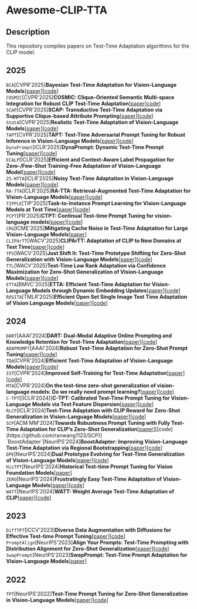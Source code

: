 # Awesome-CLIP-TTA
## Description
This repository compiles papers on Test-Time Adaptation algorithms for the CLIP model.
## 2025
`BCA`[CVPR'2025]**Bayesian Test-Time Adaptation for Vision-Language Models**[[paper](https://openaccess.thecvf.com/content/CVPR2025/papers/Zhou_Bayesian_Test-Time_Adaptation_for_Vision-Language_Models_CVPR_2025_paper.pdf)][[code](https://github.com/cuishuang99/BayesTTA)]    
`COSMIC`[CVPR'2025]**COSMIC: Clique-Oriented Semantic Multi-space Integration for Robust CLIP Test-Time Adaptation**[[paper](https://openaccess.thecvf.com/content/CVPR2025/papers/Huang_COSMIC_Clique-Oriented_Semantic_Multi-space_Integration_for_Robust_CLIP_Test-Time_Adaptation_CVPR_2025_paper.pdf)][code](https://github.com/hf618/COSMIC)]  
`SCAP`[CVPR'2025]**SCAP: Transductive Test-Time Adaptation via Supportive Clique-based Attribute Prompting**[[paper](https://openaccess.thecvf.com/content/CVPR2025/papers/Zhang_SCAP_Transductive_Test-Time_Adaptation_via_Supportive_Clique-based_Attribute_Prompting_CVPR_2025_paper.pdf)][[code](https://github.com/zhoujiahuan1991/CVPR2025-SCAP)]   
`StatA`[CVPR'2025]**Realistic Test-Time Adaptation of Vision-Language Models**[[paper](https://openaccess.thecvf.com/content/CVPR2025/papers/Zanella_Realistic_Test-Time_Adaptation_of_Vision-Language_Models_CVPR_2025_paper.pdf)][[code](https://github.com/MaxZanella/StatA)]    
`TAPT`[CVPR'2025]**TAPT: Test-Time Adversarial Prompt Tuning for Robust Inference in Vision-Language Models**[[paper](https://openaccess.thecvf.com/content/CVPR2025/papers/Wang_TAPT_Test-Time_Adversarial_Prompt_Tuning_for_Robust_Inference_in_Vision-Language_CVPR_2025_paper.pdf)][[code](https://github.com/xinwong/TAPT)]  
`DynaPrompt`[ICLR'2025]**DynaPrompt: Dynamic Test-Time Prompt Tuning**[[paper](https://openreview.net/pdf?id=EFZEdHB3Mp)][[code](https://github.com/zzzx1224/DynaPrompt)]   
`ECALP`[ICLR'2025]**Efficient and Context-Aware Label Propagation for Zero-/Few-Shot Training-Free Adaptation of Vision-Language Model**[[paper](https://openreview.net/pdf?id=D10yarGQNk)][[code](https://github.com/Yushu-Li/ECALP)]   
`ZS-NTTA`[ICLR'2025]**Noisy Test-Time Adaptation in Vision-Language Models**[[paper](https://openreview.net/pdf?id=iylpeTI0Ql)][[code](https://github.com/tmlr-group/ZS-NTTA)]   
`RA-TTA`[ICLR'2025]**RA-TTA: Retrieval-Augmented Test-Time Adaptation for Vision-Language Models**[[paper](https://openreview.net/pdf/86d3293ab2d788dc7a7a4cd22a101eba7e501237.pdf)][[code](https://github.com/kaist-dmlab/RA-TTA)]   
`TIPPLE`[TIP'2025]**Task-to-Instance Prompt Learning for Vision-Language Models at Test Time**[[paper](https://ieeexplore.ieee.org/stamp/stamp.jsp?tp=&arnumber=10925517)][[code](https://github.com/zhiheLu/TIPPLE)]  
`PCPT`[PR'2025]**CTPT: Continual Test-time Prompt Tuning for vision-language models**[[paper](https://www.sciencedirect.com/science/article/pii/S0031320324010513)][[code](https://github.com/fanwang826/PCPT)]   
`CRG`[ICME'2025]**Mitigating Cache Noise in Test-Time Adaptation for Large Vision-Language Models**[[paper](https://arxiv.org/pdf/2503.18334)]    
`CLIPArTT`[WACV'2025]**CLIPArTT: Adaptation of CLIP to New Domains at Test Time**[[paper](https://openaccess.thecvf.com/content/WACV2025/papers/Hakim_CLIPArTT_Adaptation_of_CLIP_to_New_Domains_at_Test_Time_WACV_2025_paper.pdf)][[code](https://github.com/dosowiechi/CLIPArTT)]   
`TPS`[WACV'2025]**Just Shift It: Test-Time Prototype Shifting for Zero-Shot Generalization with Vision-Language Models**[[paper](https://openaccess.thecvf.com/content/WACV2025/papers/Sui_Just_Shift_It_Test-Time_Prototype_Shifting_for_Zero-Shot_Generalization_with_WACV_2025_paper.pdf)][[code](https://github.com/elaine-sui/TPS)]   
`TTL`[WACV'2025]**Test-Time Low Rank Adaptation via Confidence Maximization for Zero-Shot Generalization of Vision-Language Models**[[paper](https://openaccess.thecvf.com/content/WACV2025/papers/Imam_Test-Time_Low_Rank_Adaptation_via_Confidence_Maximization_for_Zero-Shot_Generalization_WACV_2025_paper.pdf)][[code](https://github.com/Razaimam45/TTL-Test-Time-Low-Rank-Adaptation)]   
`ETTA`[BMVC'2025]**ETTA: Efficient Test-Time Adaptation for Vision-Language Models through Dynamic Embedding Updates**[[paper](https://arxiv.org/pdf/2508.05898)][[code](https://github.com/hamidreza-dastmalchi/ETTA)]   
`ROSITA`[TMLR'2025]**Efficient Open Set Single Image Test Time Adaptation of Vision Language Models**[[paper](https://arxiv.org/pdf/2406.00481)][[code](https://github.com/manogna-s/ROSITA)]
## 2024
`DART`[AAAI'2024]**DART: Dual-Modal Adaptive Online Prompting and Knowledge Retention for Test-Time Adaptation**[[paper](https://ojs.aaai.org/index.php/AAAI/article/view/29320)][[code](https://github.com/zhoujiahuan1991/AAAI2024-DART)]
`ADAPROMPT`[AAAI'2024]**Robust Test-Time Adaptation for Zero-Shot Prompt Tuning**[[paper](https://ojs.aaai.org/index.php/AAAI/article/view/29611)][[code](https://github.com/zhangdingchu/Adaprompt)]  
`TDA`[CVPR'2024]**Efficient Test-Time Adaptation of Vision-Language Models**[[paper](https://openaccess.thecvf.com/content/CVPR2024/papers/Karmanov_Efficient_Test-Time_Adaptation_of_Vision-Language_Models_CVPR_2024_paper.pdf)][[code](https://github.com/kdiAAA/TDA)]  
`IST`[CVPR'2024]**Improved Self-Training for Test-Time Adaptation**[[paper](https://openaccess.thecvf.com/content/CVPR2024/papers/Ma_Improved_Self-Training_for_Test-Time_Adaptation_CVPR_2024_paper.pdf)][[code](https://github.com/JingInAI/IST4TTA)]  
`MTA`[CVPR'2024]**On the test-time zero-shot generalization of vision-language models: Do we really need prompt learning?**[[paper](https://openaccess.thecvf.com/content/CVPR2024/papers/Zanella_On_the_Test-Time_Zero-Shot_Generalization_of_Vision-Language_Models_Do_We_CVPR_2024_paper.pdf)][[code](https://github.com/MaxZanella/MTA)]  
`C-TPT`[[ICLR'2024]]**C-TPT: Calibrated Test-Time Prompt Tuning for Vision-Language Models via Text Feature Dispersion**[[paper](https://openreview.net/pdf?id=jzzEHTBFOT)][[code](https://github.com/hee-suk-yoon/C-TPT)]  
`RLCF`[ICLR'2024]**Test-Time Adaptation with CLIP Reward for Zero-Shot Generalization in Vision-Language Models**[[paper](https://proceedings.iclr.cc/paper_files/paper/2024/file/0faa4bc5f522076947a030273629d4fe-Paper-Conference.pdf)][[code](https://github.com/mzhaoshuai/RLCF)]  
`SCP`[ACM MM'2024]**Towards Robustness Prompt Tuning with Fully Test-Time Adaptation for CLIP’s Zero-Shot Generalization**[[paper]([https://openreview.net/pdf?id=BVFAVis7ui](https://dl.acm.org/doi/pdf/10.1145/3664647.3681213))][[code](https://github.com/ranwang1123/SCP)]  
`BoostAdapter`[NeurIPS'2024]**BoostAdapter: Improving Vision-Language Test-Time Adaptation via Regional Bootstrapping**[[paper](https://proceedings.neurips.cc/paper_files/paper/2024/file/7d60bfd8458b67acbbaf18b892338d00-Paper-Conference.pdf)][[code](https://github.com/taolinzhang/BoostAdapter)]   
`DPE`[NeurIPS'2024]**Dual Prototype Evolving for Test-Time Generalization of Vision-Language Models**[[paper](https://proceedings.neurips.cc/paper_files/paper/2024/file/38b787fc530d0b31825827e2cc306656-Paper-Conference.pdf)][[code](https://github.com/zhangce01/dpe-clip)]   
`HisTPT`[NeurIPS'2024]**Historical Test-time Prompt Tuning for Vision Foundation Models**[[paper](https://proceedings.neurips.cc/paper_files/paper/2024/file/178ae4ba29022eb7bf509c2e27bc8ab8-Paper-Conference.pdf)]   
`ZERO`[NeurIPS'2024]**Frustratingly Easy Test-Time Adaptation of Vision-Language Models**[[paper](https://proceedings.neurips.cc/paper_files/paper/2024/file/e92cb6f981a2cacb2a710ecaa0d7b141-Paper-Conference.pdf)][[code](https://github.com/FarinaMatteo/zero)]  
`WATT`[NeurIPS'2024]**WATT: Weight Average Test-Time Adaptation of CLIP**[[paper](https://proceedings.neurips.cc/paper_files/paper/2024/file/55d16334943f8728073e17139e5baa3d-Paper-Conference.pdf)][[code](https://github.com/Mehrdad-Noori/WATT)]  
## 2023
`DiffTPT`[ICCV'2023]**Diverse Data Augmentation with Diffusions for Effective Test-time Prompt Tuning**[[paper](https://openaccess.thecvf.com/content/ICCV2023/papers/Feng_Diverse_Data_Augmentation_with_Diffusions_for_Effective_Test-time_Prompt_Tuning_ICCV_2023_paper.pdf)][[code](https://github.com/chunmeifeng/DiffTPT)]
`PromptAlign`[NeurIPS'2023]**Align Your Prompts: Test-Time Prompting with Distribution Alignment for Zero-Shot Generalization**[[paper](https://proceedings.neurips.cc/paper_files/paper/2023/file/fe8debfd5a36ada52e038c8b2078b2ce-Paper-Conference.pdf)][[code](https://github.com/jameelhassan/PromptAlign)]   
`SwapPrompt`[NeurIPS'2023]**SwapPrompt: Test-Time Prompt Adaptation for Vision-Language Models**[[paper](https://proceedings.neurips.cc/paper_files/paper/2023/file/cdd0640218a27e9e2c0e52e324e25db0-Paper-Conference.pdf)]
## 2022
`TPT`[NeurIPS'2022]**Test-Time Prompt Tuning for Zero-Shot Generalization in Vision-Language Models**[[paper](https://openreview.net/pdf?id=e8PVEkSa4Fq)][[code](https://github.com/azshue/TPT)]
